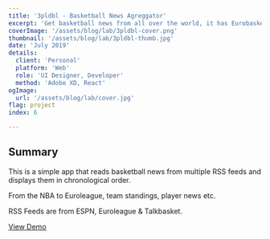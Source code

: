 ```yaml
---
title: '3pldbl - Basketball News Agreggator'
excerpt: 'Get basketball news from all over the world, it has Eurobasket, NBA and more, built with React.js'
coverImage: '/assets/blog/lab/3pldbl-cover.png'
thumbnail: '/assets/blog/lab/3pldbl-thumb.jpg'
date: 'July 2019'
details:
  client: 'Personal'
  platform: 'Web'
  role: 'UI Designer, Developer'
  method: 'Adobe XD, React'
ogImage:
  url: '/assets/blog/lab/cover.jpg'
flag: project
index: 6

---
```


## Summary
This is a simple app that reads basketball news from multiple RSS feeds and displays them in chronological order. 

From the NBA to Euroleague, team standings, player news etc.

RSS Feeds are from ESPN, Euroleague & Talkbasket.

 [View Demo](https://3pldbl-basketball-news.vercel.app/)